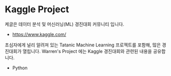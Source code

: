 # Kaggle Project
케글은 데이터 분석 및 머신러닝(ML) 경진대회 커뮤니티 입니다.
- https://www.kaggle.com/

초심자에게 널리 알려져 있는 Tatanic Machine Learning 프로젝트를 포함해, 많은 경진대회가 열립니다.
Warren's Project 에는 Kaggle 경진대회와 관련된 내용을 공유합니다.

- Python
